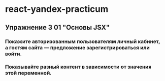 # react-yandex-practicum
## Упражнение 3 01 "Основы JSX"
### Покажите авторизованным пользователям личный кабинет, а гостям сайта — предложение зарегистрироваться или войти. 
### Показывайте разный контент в зависимости от значения этой переменной.
